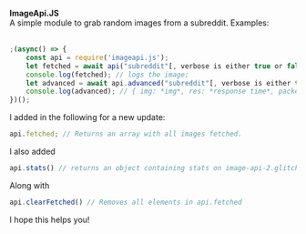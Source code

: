 **ImageApi.JS**<br>
A simple module to grab random images from a subreddit. Examples:<br><br>

```js
;(async() => {
    const api = require('imageapi.js');
    let fetched = await api("subreddit"[, verbose is either true or false])
    console.log(fetched); // logs the image;
    let advanced = await api.advanced("subreddit"[, verbose is either true or false]);
    console.log(advanced); // { img: *img*, res: *response time*, packet: *request number*};
})();
```

I added in the following for a new update:

```js
api.fetched; // Returns an array with all images fetched.
```
I also added
```js
api.stats() // returns an object containing stats on image-api-2.glitch.me
```
Along with
```js
api.clearFetched() // Removes all elements in api.fetched
```
I hope this helps you!
